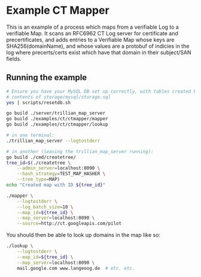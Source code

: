 # Example CT Mapper

This is an example of a process which maps from a verifiable Log to a verifiable
Map. It scans an RFC6962 CT Log server for certificate and precertificates, and
adds entries to a Verifiable Map whose keys are SHA256(domainName), and whose
values are a protobuf of indicies in the log where precerts/certs exist which
have that domain in their subject/SAN fields.

## Running the example

```bash
# Ensure you have your MySQL DB set up correctly, with tables created by the
# contents of storage/mysql/storage.sql
yes | scripts/resetdb.sh

go build ./server/trillian_map_server
go build ./examples/ct/ctmapper/mapper
go build ./examples/ct/ctmapper/lookup

# in one terminal:
./trillian_map_server --logtostderr

# in another (leaving the trillian_map_server running):
go build ./cmd/createtree/
tree_id=$(./createtree \
    --admin_server=localhost:8090 \
    --hash_strategy=TEST_MAP_HASHER \
    --tree_type=MAP)
echo "Created map with ID ${tree_id}"

./mapper \
    --logtostderr \
    --log_batch_size=10 \
    --map_id=${tree_id} \
    --map_server=localhost:8090 \
    --source=http://ct.googleapis.com/pilot
```

You should then be able to look up domains in the map like so:

```bash
./lookup \
    --logtostderr \
    --map_id=${tree_id} \
    --map_server=localhost:8090 \
    mail.google.com www.langeoog.de  # etc. etc.
```
